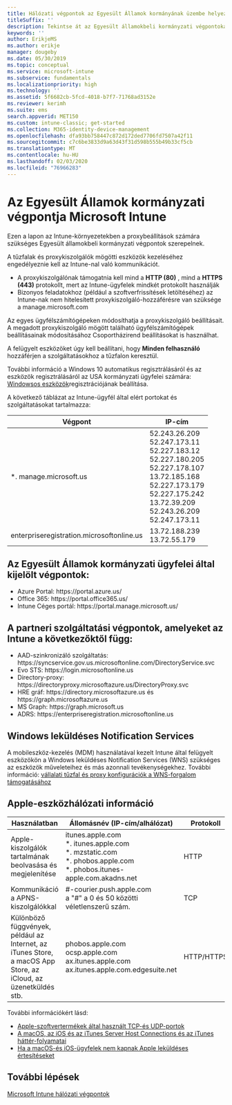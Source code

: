 ```yaml
---
title: Hálózati végpontok az Egyesült Államok kormányának üzembe helyezéséhez – Microsoft Intune
titleSuffix: ''
description: Tekintse át az Egyesült államokbeli kormányzati végpontokat az Intune-ban.
keywords: ''
author: ErikjeMS
ms.author: erikje
manager: dougeby
ms.date: 05/30/2019
ms.topic: conceptual
ms.service: microsoft-intune
ms.subservice: fundamentals
ms.localizationpriority: high
ms.technology: ''
ms.assetid: 5f6682cb-5fcd-4018-b7f7-71768ad3152e
ms.reviewer: kerimh
ms.suite: ems
search.appverid: MET150
ms.custom: intune-classic; get-started
ms.collection: M365-identity-device-management
ms.openlocfilehash: dfa93bb758447c872d172ded7706fd7507a42f11
ms.sourcegitcommit: c7c6be3833d9a63d43f31d598b555b49b33cf5cb
ms.translationtype: MT
ms.contentlocale: hu-HU
ms.lasthandoff: 02/03/2020
ms.locfileid: "76966283"
---
```

# <a name="us-government-endpoints-for-microsoft-intune"></a>Az Egyesült Államok kormányzati végpontja Microsoft Intune

Ezen a lapon az Intune-környezetekben a proxybeállítások számára szükséges Egyesült államokbeli kormányzati végpontok szerepelnek.

A tűzfalak és proxykiszolgálók mögötti eszközök kezeléséhez engedélyeznie kell az Intune-nal való kommunikációt.

- A proxykiszolgálónak támogatnia kell mind a **HTTP (80)** , mind a **HTTPS (443)** protokollt, mert az Intune-ügyfelek mindkét protokollt használják
- Bizonyos feladatokhoz (például a szoftverfrissítések letöltéséhez) az Intune-nak nem hitelesített proxykiszolgáló-hozzáférésre van szüksége a manage.microsoft.com

Az egyes ügyfélszámítógépeken módosíthatja a proxykiszolgáló beállításait. A megadott proxykiszolgáló mögött található ügyfélszámítógépek beállításainak módosításához Csoportházirend beállításokat is használhat.

A felügyelt eszközöket úgy kell beállítani, hogy **Minden felhasználó** hozzáférjen a szolgáltatásokhoz a tűzfalon keresztül.

További információ a Windows 10 automatikus regisztrálásáról és az eszközök regisztrálásáról az USA kormányzati ügyfelei számára: [Windowsos eszközök](../enrollment/windows-enroll.md#windows-10-auto-enrollment-and-device-registration)regisztrációjának beállítása.

A következő táblázat az Intune-ügyfél által elért portokat és szolgáltatásokat tartalmazza:

|**Végpont**|**IP-cím**|
|---------------------|-----------|
|*. manage.microsoft.us | 52.243.26.209 <br> 52.247.173.11 <br> 52.227.183.12 <br>52.227.180.205 <br> 52.227.178.107 <br> 13.72.185.168 <br> 52.227.173.179 <br> 52.227.175.242 <br> 13.72.39.209 <br> 52.243.26.209 <br> 52.247.173.11 |
| enterpriseregistration.microsoftonline.us | 13.72.188.239 <br> 13.72.55.179 |

## <a name="us-government-customer-designated-endpoints"></a>Az Egyesült Államok kormányzati ügyfelei által kijelölt végpontok:
- Azure Portal: https:\//portal.azure.us/ 
- Office 365: https:\//portal.office365.us/ 
- Intune Céges portál: https:\//portal.manage.microsoft.us/ 

## <a name="partner-service-endpoints-that-intune-depends-on"></a>A partneri szolgáltatási végpontok, amelyeket az Intune a következőktől függ:
- AAD-szinkronizáló szolgáltatás: https:\//syncservice.gov.us.microsoftonline.com/DirectoryService.svc
- Evo STS: https:\//login.microsoftonline.us
- Directory-proxy: https:\//directoryproxy.microsoftazure.us/DirectoryProxy.svc
- HRE gráf: https:\//directory.microsoftazure.us és https:\//graph.microsoftazure.us
- MS Graph: https:\//graph.microsoft.us
- ADRS: https:\//enterpriseregistration.microsoftonline.us

## <a name="windows-push-notification-services"></a>Windows leküldéses Notification Services
A mobileszköz-kezelés (MDM) használatával kezelt Intune által felügyelt eszközökön a Windows leküldéses Notification Services (WNS) szükséges az eszközök műveleteihez és más azonnali tevékenységekhez. További információ: [vállalati tűzfal és proxy konfigurációk a WNS-forgalom támogatásához](https://docs.microsoft.com/windows/uwp/design/shell/tiles-and-notifications/firewall-allowlist-config)

## <a name="apple-device-network-information"></a>Apple-eszközhálózati információ

|**Használatban**|**Állomásnév (IP-cím/alhálózat)**|**Protokoll**|**Port**|
|------------|-----------|------------|-----------|
|Apple-kiszolgálók tartalmának beolvasása és megjelenítése|itunes.apple.com<br>\*. itunes.apple.com<br>\*. mzstatic.com<br>\*. phobos.apple.com<br>\*. phobos.itunes-apple.com.akadns.net|HTTP|80|
|Kommunikáció a APNS-kiszolgálókkal|#-courier.push.apple.com<br>a "#" a 0 és 50 közötti véletlenszerű szám.|TCP|5223 és 443|
|Különböző függvények, például az Internet, az iTunes Store, a macOS App Store, az iCloud, az üzenetküldés stb.|phobos.apple.com<br>ocsp.apple.com<br>ax.itunes.apple.com<br>ax.itunes.apple.com.edgesuite.net|HTTP/HTTPS|80 vagy 443|

További információkért lásd:

- [Apple-szoftvertermékek által használt TCP-és UDP-portok](https://support.apple.com/HT202944)
- [A macOS, az iOS és az iTunes Server Host Connections és az iTunes háttér-folyamatai](https://support.apple.com/HT201999)
- [Ha a macOS-és iOS-ügyfelek nem kapnak Apple leküldéses értesítéseket](https://support.apple.com/HT203609)

## <a name="next-steps"></a>További lépések
[Microsoft Intune hálózati végpontok](intune-endpoints.md)

